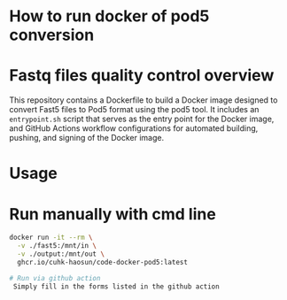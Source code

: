 # How to run docker of pod5 conversion
# Fastq files quality control overview

This repository contains a Dockerfile to build a Docker image designed to convert Fast5 files to Pod5 format using the pod5 tool. It includes an `entrypoint.sh` script that serves as the entry point for the Docker image, and GitHub Actions workflow configurations for automated building, pushing, and signing of the Docker image.


# Usage

# Run manually with cmd line
```bash
docker run -it --rm \
  -v ./fast5:/mnt/in \
  -v ./output:/mnt/out \
  ghcr.io/cuhk-haosun/code-docker-pod5:latest

# Run via github action
 Simply fill in the forms listed in the github action
